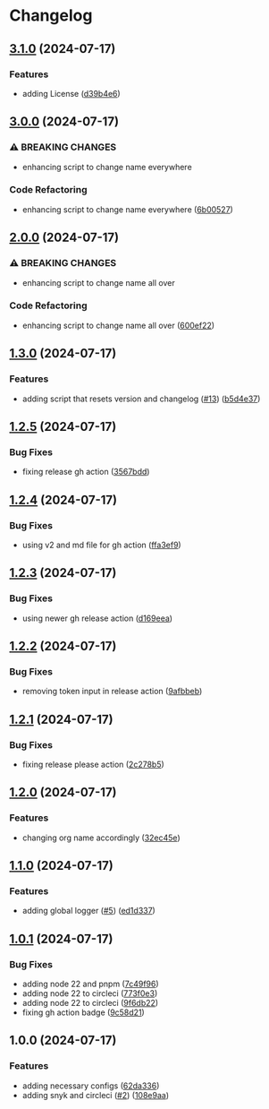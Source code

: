 # Changelog

## [3.1.0](https://github.com/Injsted/next-template/compare/v3.0.0...v3.1.0) (2024-07-17)


### Features

* adding License ([d39b4e6](https://github.com/Injsted/next-template/commit/d39b4e6156964228497bf6af638728bcacb6658b))

## [3.0.0](https://github.com/Injsted/next-template/compare/v2.0.0...v3.0.0) (2024-07-17)


### ⚠ BREAKING CHANGES

* enhancing script to change name everywhere

### Code Refactoring

* enhancing script to change name everywhere ([6b00527](https://github.com/Injsted/next-template/commit/6b00527224424a4275802697a4bd3316daa097d7))

## [2.0.0](https://github.com/Injsted/next-template/compare/v1.3.0...v2.0.0) (2024-07-17)


### ⚠ BREAKING CHANGES

* enhancing script to change name all over

### Code Refactoring

* enhancing script to change name all over ([600ef22](https://github.com/Injsted/next-template/commit/600ef22dd73a69f82024d47eac280e502c1f23d8))

## [1.3.0](https://github.com/Injsted/next-template/compare/v1.2.5...v1.3.0) (2024-07-17)


### Features

* adding script that resets version and changelog ([#13](https://github.com/Injsted/next-template/issues/13)) ([b5d4e37](https://github.com/Injsted/next-template/commit/b5d4e370767e2e363bdb5050ad6bb6af6733d911))

## [1.2.5](https://github.com/Injsted/next-template/compare/v1.2.4...v1.2.5) (2024-07-17)


### Bug Fixes

* fixing release gh action ([3567bdd](https://github.com/Injsted/next-template/commit/3567bddeb37624659f787e235c9ee4ca890a0733))

## [1.2.4](https://github.com/Injsted/next-template/compare/v1.2.3...v1.2.4) (2024-07-17)


### Bug Fixes

* using v2 and md file for gh action ([ffa3ef9](https://github.com/Injsted/next-template/commit/ffa3ef9fbf9cdc1033cc093c162f7dd263dc2beb))

## [1.2.3](https://github.com/Injsted/next-template/compare/v1.2.2...v1.2.3) (2024-07-17)


### Bug Fixes

* using newer gh release action ([d169eea](https://github.com/Injsted/next-template/commit/d169eeabaed86e8ace8a9ad842fb762aaac3a9db))

## [1.2.2](https://github.com/Injsted/next-template/compare/v1.2.1...v1.2.2) (2024-07-17)


### Bug Fixes

* removing token input in release action ([9afbbeb](https://github.com/Injsted/next-template/commit/9afbbebd719229250f2460c05c4cd49dbd2518ff))

## [1.2.1](https://github.com/Injsted/next-template/compare/v1.2.0...v1.2.1) (2024-07-17)


### Bug Fixes

* fixing release please action ([2c278b5](https://github.com/Injsted/next-template/commit/2c278b5195b4774c5e651403d9d43b975942d1f8))

## [1.2.0](https://github.com/Injsted/next-template/compare/v1.1.0...v1.2.0) (2024-07-17)


### Features

* changing org name accordingly ([32ec45e](https://github.com/Injsted/next-template/commit/32ec45e1bd099194e37683176e75fd560459420b))

## [1.1.0](https://github.com/InjstedInc/next-template/compare/v1.0.1...v1.1.0) (2024-07-17)


### Features

* adding global logger ([#5](https://github.com/InjstedInc/next-template/issues/5)) ([ed1d337](https://github.com/InjstedInc/next-template/commit/ed1d3379463ee6a508f935fb9511da8ff3986646))

## [1.0.1](https://github.com/InjstedInc/next-template/compare/v1.0.0...v1.0.1) (2024-07-17)


### Bug Fixes

* adding node 22 and pnpm ([7c49f96](https://github.com/InjstedInc/next-template/commit/7c49f96f20561e067d258e64b880f4f985dc92bc))
* adding node 22 to circleci ([773f0e3](https://github.com/InjstedInc/next-template/commit/773f0e3f519968ca8516c7bfbd7d0c3bde1b4e24))
* adding node 22 to circleci ([9f6db22](https://github.com/InjstedInc/next-template/commit/9f6db22b1df4d2395587d382bb445c3e42cae762))
* fixing gh action badge ([9c58d21](https://github.com/InjstedInc/next-template/commit/9c58d2148847818a913de0908d6220a02f7628cf))

## 1.0.0 (2024-07-17)


### Features

* adding necessary configs ([62da336](https://github.com/InjstedInc/next-template/commit/62da336241ba26ca0781859d0383b237c9cbffe3))
* adding snyk and circleci ([#2](https://github.com/InjstedInc/next-template/issues/2)) ([108e9aa](https://github.com/InjstedInc/next-template/commit/108e9aa50ddfca68fcbeb4288457c7a88f6ae264))
